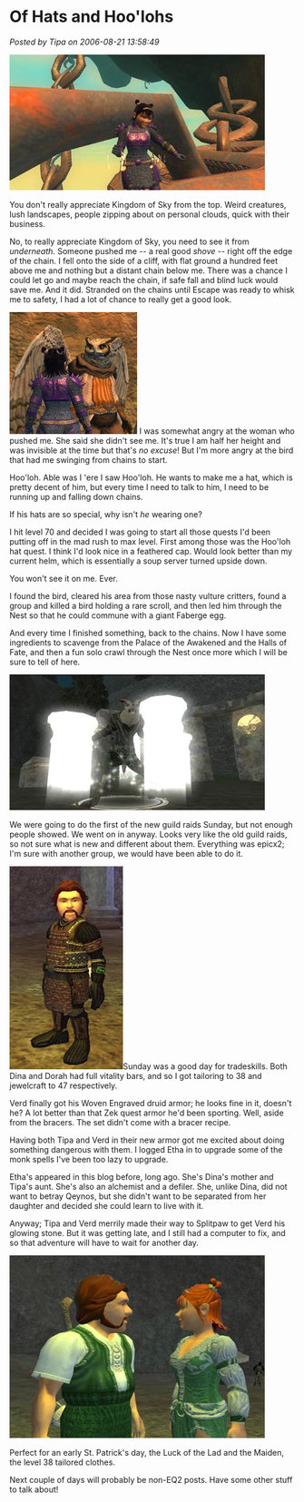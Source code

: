 # Of Hats and Hoo'lohs

*Posted by Tipa on 2006-08-21 13:58:49*

![Chains beneath the Kingdom of Sky](../uploads/2006/08/chains.jpg)

You don't really appreciate Kingdom of Sky from the top. Weird creatures, lush landscapes, people zipping about on personal clouds, quick with their business.

No, to really appreciate Kingdom of Sky, you need to see it from *underneath*. Someone pushed me -- a real good *shove* -- right off the edge of the chain. I fell onto the side of a cliff, with flat ground a hundred feet above me and nothing but a distant chain below me. There was a chance I could let go and maybe reach the chain, if safe fall and blind luck would save me. And it did. Stranded on the chains until Escape was ready to whisk me to safety, I had a lot of chance to really get a good look.

![The shy Hoo'loh](../uploads/2006/08/hooloh.jpg) I was somewhat angry at the woman who pushed me. She said she didn't see me. It's true I am half her height and was invisible at the time but that's *no excuse*! But I'm more angry at the bird that had me swinging from chains to start.

Hoo'loh. Able was I 'ere I saw Hoo'loh. He wants to make me a hat, which is pretty decent of him, but every time I need to talk to him, I need to be running up and falling down chains.

If his hats are so special, why isn't *he* wearing one?

I hit level 70 and decided I was going to start all those quests I'd been putting off in the mad rush to max level. First among those was the Hoo'loh hat quest. I think I'd look nice in a feathered cap. Would look better than my current helm, which is essentially a soup server turned upside down.

You won't see it on me. Ever.

I found the bird, cleared his area from those nasty vulture critters, found a group and killed a bird holding a rare scroll, and then led him through the Nest so that he could commune with a giant Faberge egg.

And every time I finished something, back to the chains. Now I have some ingredients to scavenge from the Palace of the Awakened and the Halls of Fate, and then a fun solo crawl through the Nest once more which I will be sure to tell of here.

![High Shaman from the first Guild raid](../uploads/2006/08/highshaman.jpg)

We were going to do the first of the new guild raids Sunday, but not enough people showed. We went on in anyway. Looks very like the old guild raids, so not sure what is new and different about them. Everything was epicx2; I'm sure with another group, we would have been able to do it.

![woven engraved armor](../uploads/2006/08/woven.jpg)Sunday was a good day for tradeskills. Both Dina and Dorah had full vitality bars, and so I got tailoring to 38 and jewelcraft to 47 respectively.

Verd finally got his Woven Engraved druid armor; he looks fine in it, doesn't he? A lot better than that Zek quest armor he'd been sporting. Well, aside from the bracers. The set didn't come with a bracer recipe.

Having both Tipa and Verd in their new armor got me excited about doing something dangerous with them. I logged Etha in to upgrade some of the monk spells I've been too lazy to upgrade.

Etha's appeared in this blog before, long ago. She's Dina's mother and Tipa's aunt. She's also an alchemist and a defiler. She, unlike Dina, did not want to betray Qeynos, but she didn't want to be separated from her daughter and decided she could learn to live with it.

Anyway; Tipa and Verd merrily made their way to Splitpaw to get Verd his glowing stone. But it was getting late, and I still had a computer to fix, and so that adventure will have to wait for another day.

![Luck clothes](../uploads/2006/08/luck.jpg)

Perfect for an early St. Patrick's day, the Luck of the Lad and the Maiden, the level 38 tailored clothes.

Next couple of days will probably be non-EQ2 posts. Have some other stuff to talk about!
